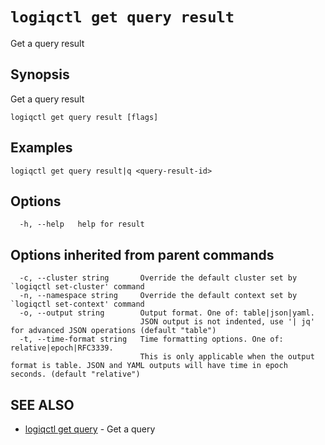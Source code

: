 # `logiqctl get query result`

Get a query result

## Synopsis

Get a query result

```
logiqctl get query result [flags]
```

## Examples

```
logiqctl get query result|q <query-result-id>
```

## Options

```
  -h, --help   help for result
```

## Options inherited from parent commands

```
  -c, --cluster string       Override the default cluster set by `logiqctl set-cluster' command
  -n, --namespace string     Override the default context set by `logiqctl set-context' command
  -o, --output string        Output format. One of: table|json|yaml. 
                             JSON output is not indented, use '| jq' for advanced JSON operations (default "table")
  -t, --time-format string   Time formatting options. One of: relative|epoch|RFC3339. 
                             This is only applicable when the output format is table. JSON and YAML outputs will have time in epoch seconds. (default "relative")
```

## SEE ALSO

* [logiqctl get query](/get/logiqctl_get_query)	 - Get a query

